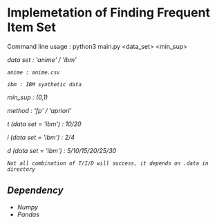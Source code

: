 # Implemetation of Finding Frequent Item Set #

Command line usage : python3 main.py <data_set> <min_sup> <method> <t> <i> <d>

data set : 'anime' / 'ibm'

    anime : anime.csv

    ibm : IBM synthetic data

min_sup : (0,1)

method : 'fp' / 'apriori'

t (data set = 'ibm') : 10/20

i (data set = 'ibm') : 2/4

d (data set = 'ibm') : 5/10/15/20/25/30

    Not all combination of T/I/D will success, it depends on .data in directory

## Dependency ##

* Numpy
* Pandas